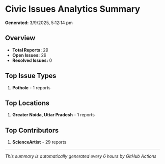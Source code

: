 #  Civic Issues Analytics Summary

**Generated:** 3/9/2025, 5:12:14 pm

##  Overview
- **Total Reports:** 29
- **Open Issues:** 29
- **Resolved Issues:** 0

##  Top Issue Types
1. **Pothole** - 1 reports

##  Top Locations
1. **Greater Noida, Uttar Pradesh** - 1 reports

##  Top Contributors
1. **ScienceArtist** - 29 reports

---
*This summary is automatically generated every 6 hours by GitHub Actions*
